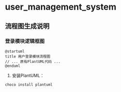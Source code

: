 # user_management_system
## 流程图生成说明

### 登录模块逻辑框图
```plantuml:docs%2Flogin_flow.pu
@startuml
title 用户登录模块流程图
// ... 原有PlantUML代码 ...
@enduml
```

1. 安装PlantUML：
```bash
choco install plantuml
